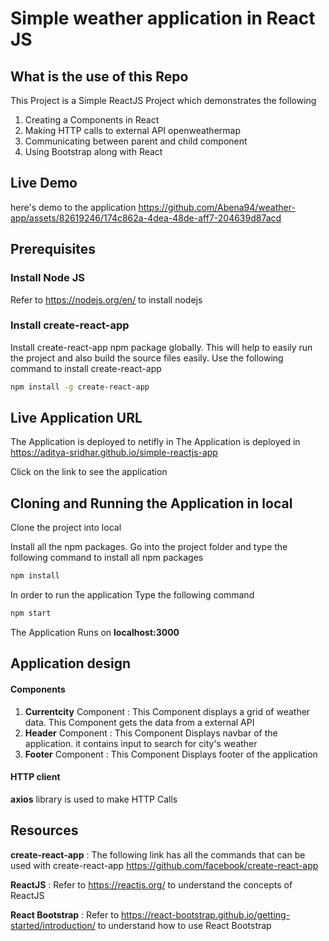 # Simple weather application in React JS

## What is the use of this Repo

This Project is a Simple ReactJS Project which demonstrates the following
1. Creating a Components in React
2. Making HTTP calls to external API openweathermap
3. Communicating between parent and child component
4. Using Bootstrap along with React

## Live Demo 
here's demo to the application
https://github.com/Abena94/weather-app/assets/82619246/174c862a-4dea-48de-aff7-204639d87acd
## Prerequisites
### Install Node JS
Refer to https://nodejs.org/en/ to install nodejs

### Install create-react-app
Install create-react-app npm package globally. This will help to easily run the project and also build the source files easily. Use the following command to install create-react-app

```bash
npm install -g create-react-app
```
## Live Application URL

The Application is deployed to netifly in The Application is deployed in https://aditya-sridhar.github.io/simple-reactjs-app

Click on the link to see the application

## Cloning and Running the Application in local

Clone the project into local

Install all the npm packages. Go into the project folder and type the following command to install all npm packages

```bash
npm install
```

In order to run the application Type the following command

```bash
npm start
```

The Application Runs on **localhost:3000**

## Application design

#### Components

1. **Currentcity** Component : This Component displays a grid of weather data. This Component gets the data from a external API
2. **Header** Component : This Component Displays navbar of the application. it contains input to search for city's weather
3. **Footer** Component : This Component Displays footer of the application

#### HTTP client

**axios** library is used to make HTTP Calls
 
## Resources

**create-react-app** : The following link has all the commands that can be used with create-react-app
https://github.com/facebook/create-react-app

**ReactJS** : Refer to https://reactjs.org/ to understand the concepts of ReactJS

**React Bootstrap** : Refer to https://react-bootstrap.github.io/getting-started/introduction/ to understand how to use React Bootstrap


